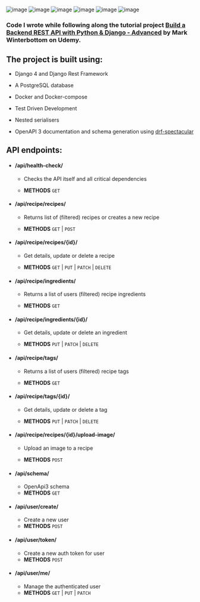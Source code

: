 #

![image](https://img.shields.io/badge/Python-FFD43B?style=for-the-badge&logo=python&logoColor=blue) ![image](https://img.shields.io/badge/Django-092E20?style=for-the-badge&logo=django&logoColor=green) ![image](https://img.shields.io/badge/django%20rest-ff1709?style=for-the-badge&logo=django&logoColor=white) ![image](https://img.shields.io/badge/Docker-2CA5E0?style=for-the-badge&logo=docker&logoColor=white) ![image](https://img.shields.io/badge/PostgreSQL-316192?style=for-the-badge&logo=postgresql&logoColor=white) ![image](https://img.shields.io/badge/Udemy-EC5252?style=for-the-badge&logo=Udemy&logoColor=white)



### Code I wrote while following along the tutorial project [Build a Backend REST API with Python & Django - Advanced](https://www.udemy.com/course/django-python-advanced/) by Mark Winterbottom on Udemy.


## The project is built using:

- Django 4 and Django Rest Framework

- A PostgreSQL database

- Docker and Docker-compose

- Test Driven Development

- Nested serialisers

- OpenAPI 3 documentation and schema generation using [drf-spectacular](https://drf-spectacular.readthedocs.io/en/latest/)



## API endpoints:

- #### **/api/health-check/**

  - Checks the API itself and all critical dependencies

  - **METHODS** `GET`

- #### **/api/recipe/recipes/**

  - Returns list of (filtered) recipes or creates a new recipe

  - **METHODS** `GET` | `POST`

- #### **/api/recipe/recipes/{id}/**

  - Get details, update or delete a recipe

  - **METHODS** `GET` | `PUT` | `PATCH` | `DELETE`

- #### **/api/recipe/ingredients/**

  - Returns a list of users (filtered) recipe ingredients

  - **METHODS** `GET`

- #### **/api/recipe/ingredients/{id}/**

  - Get details, update or delete an ingredient

  - **METHODS** `PUT` | `PATCH` | `DELETE`

- #### **/api/recipe/tags/**

  - Returns a list of users (filtered) recipe tags

  - **METHODS** `GET`

- #### **/api/recipe/tags/{id}/**

  - Get details, update or delete a tag

  - **METHODS** `PUT` | `PATCH` | `DELETE`

- #### **/api/recipe/recipes/{id}/upload-image/**

  - Upload an image to a recipe

  - **METHODS** `POST`

- #### **/api/schema/**
  - OpenApi3 schema
  - **METHODS** `GET`

- #### **/api/user/create/**
  - Create a new user
  - **METHODS** `POST`

- #### **/api/user/token/**
  - Create a new auth token for user
  - **METHODS** `POST`

- #### **/api/user/me/**
  - Manage the authenticated user
  - **METHODS** `GET` | `PUT` | `PATCH`
